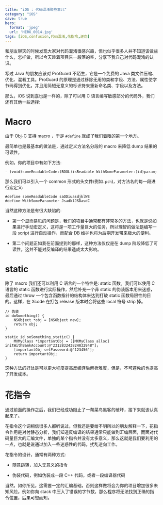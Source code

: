 ```yaml
---
title: "iOS : 代码混淆那些事儿"
category: "iOS"
cave: true
hero:
  format: 'jpeg'
  url: 'HERO_0014.jpg'
tags: [iOS,confusion,代码混淆,花指令,逆向]
---
```


和朋友聊天的时候发现大家对代码混淆很感兴趣，但也似乎很多人并不知道该做些什么，怎样做，所以今天趁着项目告一段落的空，分享下我自己对代码混淆的认识。

写过 Java 的朋友应该对 ProGuard 不陌生，它是一个免费的 Java 类文件压缩、优化、混肴工具。ProGuard 的原理是通过移除无用的类和字段、方法、属性使字节码得到优化，并且用简短无意义的标识符来重新命名类、字段以及方法。

那么，iOS 说到底也是一样的，除了可以用 C 语言编写敏感部分的代码外，我们还有其他一些选择:

# Macro

由于 Obj-C 支持 macro ，于是 `#define` 就成了我们着眼的第一个地方。

最简单也是最基本的做法是，通过定义方法名分段的 macro 来降低 dump 结果的可读性。

例如，你的项目中有如下方法:

```objc
- (void)someReadableCode:(BOOL)isReadable WithSomeParameter:(id)param;
```


那么我们可以引入一个 common 形式的头文件(例如`.pch`)，对方法名的每一段进行宏定义:

```objc
#define someReadableCode saODiuasdjklWE
#define WithSomeParameter JsadklJSDasdC
```


当然这种方法是有很大缺陷的:

* 第一个显而易见的问题是，我们的项目中通常都有非常多的方法，也就是说如果进行手动宏定义，这将是一项工作量巨大的任务，所以理智的做法是编写一段 script 进行自动操作，而配合 DB 维护也将为后期开发带来极大的便利。

* 第二个问题正如我在前面提到的那样，这种方法仅仅是在 dump 阶段降低了可读性，这并不能对反编译的结果造成太大影响。

# static

除了 macro 我们还可以利用 C 语言的一个特性是: static 函数。我们可以使用 C 语言的 static 函数进行实际操作，然后补充一个非 static 的伪装版本用来迷惑，最后通过 throw 一个包含函数指针的结构体来达到打破 static 函数局限性的目的。这样，在 Xcode 在打包 release 版本时会将这些 local 符号 strip 掉。

```objc
// 伪装
id doSomething() {
	NSObject *obj = [NSObject new];
	return obj;
}

static id soSomething_static() {
	MXMyClass *importantObj = [[MXMyClass alloc] initWithBankAccount:@"231283243824032948"];
	[importantObj setPassword:@"123456"];
	return importantObj;
}
```


这种方法的好处是可以更大程度提高反编译后解析难度，但是，不可避免的也提高了开发成本。

# 花指令

通过前面的操作之后，我们已经成功阻止了一帮菜鸟黑客的破坏，接下来就该认真起来了。

花指令这个词相信很多人都听说过，但我还是要给不明所以的朋友解释一下，花指令作用是对付静态分析，我们知道反编译的结果通常只能做到汇编层面，而面对代码量巨大的汇编文件，单独的某个指令并没有太多意义，那么这就是我们要利用的一点，也就是说通过加入一些迷惑性的代码，扰乱逆向工作。

花指令的设计，通常有两种方式:

* 随意跳转，加入无意义的指令

* 伪装代码，例如伪装成一段 C++ 代码，或者一段编译器代码

当然，如你所见，这需要一定的汇编基础，否则这样做将会为你的项目增加很多未知风险，例如你向 stack 中压入了错误的字节数，那么程序将无法找到正确的指令位置，后果可想而知。




